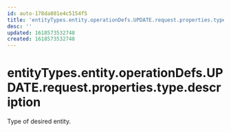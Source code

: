 ```yaml
---
id: auto-178da801e4c5154f5
title: 'entityTypes.entity.operationDefs.UPDATE.request.properties.type.description'
desc: ''
updated: 1618573532748
created: 1618573532748
---
```

# entityTypes.entity.operationDefs.UPDATE.request.properties.type.description

Type of desired entity.